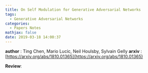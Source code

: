 ```yaml
---
title: On Self Modulation for Generative Adversarial Networks
tags:
  - Generative Adversarial Networks
categories:
  - Papers Notes
mathjax: false
date: 2019-03-18 14:00:37
---
```



**author** : Ting Chen, Mario Lucic, Neil Houlsby, Sylvain Gelly
**arxiv** : [https://arxiv.org/abs/1810.01365](https://arxiv.org/abs/1810.01365)

**Review**:


<!--more-->

